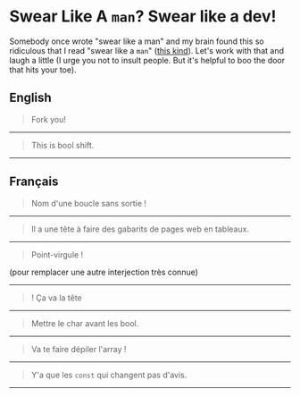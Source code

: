 # Swear Like A `man`? Swear like a dev!

Somebody once wrote "swear like a man" and my brain found this so ridiculous that I read "swear like a `man`" ([this kind](https://en.wikipedia.org/wiki/Man_page)). Let's work with that and laugh a little (I urge you not to insult people. But it's helpful to boo the door that hits your toe).

## English

> Fork you!

---

> This is bool shift.

---

## Français

> Nom d'une boucle sans sortie !

---

> Il a une tête à faire des gabarits de pages web en tableaux.

---

> Point-virgule ! 

(pour remplacer une autre interjection très connue)

---

> ! Ça va la tête

---

> Mettre le char avant les bool.

---

> Va te faire dépiler l'array !

---

> Y'a que les `const` qui changent pas d'avis.

---

